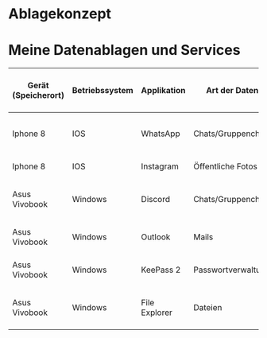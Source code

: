 # Ablagekonzept

# Meine Datenablagen und Services
| Gerät (Speicherort) | Betriebssystem | Applikation   | Art der Daten      | Auf zentralem Server gespeichert | User friendly privacy prolicy | Folgen von Datenverlust (/Zugriffsverlust)        | Folgen von Datendiebstahl                       | Backup vorhanden? | Art des Backups        | Häufigkeit des Backups | Massnahmen        |
| ------------------- | -------------- | ------------- | ------------------ | -------------------------------- | ----------------------------- | ------------------------------------------------- | ----------------------------------------------- | ----------------- | ---------------------- | ---------------------- | ----------------- |
| Iphone 8            | IOS            | WhatsApp      | Chats/Gruppenchats | Ja, ohne Medien                  | Nein                          | Kommunikation kann nicht nachvollzogen werden.    | Private Daten und Fotos mit Freunden und Kunden | Ja                | Automatisch auf iCloud | Ca. alle 6 Monate      | N/A               |
| Iphone 8            | IOS            | Instagram     | Öffentliche Fotos  | Ja                               | Nein                          | Keine                                             | Keine                                           | Ja                | Automatisch auf iCloud | Ca. alle 6 Monate      | N/A               |
| Asus Vivobook       | Windows        | Discord       | Chats/Gruppenchats | Ja                               | Nein                          | Kommunikation kann nicht nachvollzogen werden.    | Private Daten und Fotos mit Freunden und Kunden | Nein              | N/A                    | N/A                    | Backup erstellen  |
| Asus Vivobook       | Windows        | Outlook       | Mails              | Ja                               | Ja                            | Email Zugriff verweigert.                         | Private Daten und Kontakt Verlust               | Ja                | Auf externer Harddisk  | 6-12 Monate            | Häufigere Backups |
| Asus Vivobook       | Windows        | KeePass 2     | Passwortverwaltung | Ja                               | Ja                            | Passwortverlust                                   | Fremder Zugriff auf jegliche Passwörter         | Nein              | N/A                    | N/A                    | Backup erstellen  |
| Asus Vivobook       | Windows        | File Explorer | Dateien            | Nein                             | Ja                            | Verlust aller auf dem Gerät gespeicherten Dateien | Fremder Zugriff auf jegliche Dateien            | Ja                | Auf externer Harddisk  | 6-12 Monate            | Häufigere Backups |
